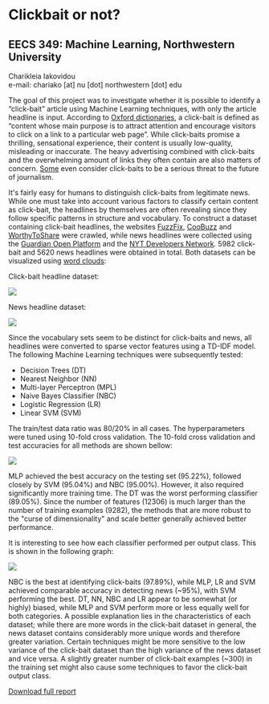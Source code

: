 # Clickbait or not?
## EECS 349: Machine Learning, Northwestern University

Charikleia Iakovidou <br>
e-mail: chariako [at] nu [dot] northwestern [dot] edu

The goal of this project was to investigate whether it is possible to identify a “click-bait” article using Machine Learning techniques, with only the article headline is input. According to [Oxford dictionaries](https://en.oxforddictionaries.com/definition/clickbait), a click-bait is defined as “content whose main purpose is to attract attention and encourage visitors to click on a link to a particular web page”. While click-baits promise a thrilling, sensational experience, their content is usually low-quality, misleading or inaccurate. The heavy advertising combined with click-baits and the overwhelming amount of links they often contain are also matters of concern. [Some](https://www.theguardian.com/media/2016/jul/12/how-technology-disrupted-the-truth) even consider click-baits to be a serious threat to the future of journalism.

It's fairly easy for humans to distinguish click-baits from legitimate news. While one must take into account various factors to classify certain content as click-bait, the headlines by themselves are often revealing since they follow specific patterns in structure and vocabulary. To construct a dataset containing click-bait headlines, the websites [FuzzFix](http://www.fuzzfix.com/), [CooBuzz](http://www.coobuzz.com/) and [WorthyToShare](http://www.worthytoshare.com/) were crawled, while news headlines were collected using the [Guardian Open Platform](http://open-platform.theguardian.com/) and the [NYT Developers Network](https://developer.nytimes.com/). 5982 click-bait and 5620 news headlines were obtained in total. Both datasets can be visualized using [word clouds](https://www.jasondavies.com/wordcloud/):

Click-bait headline dataset:

![](http://i.imgur.com/6UOw4hw.png)

News headline dataset:

![](http://i.imgur.com/pPZoQfO.png)

Since the vocabulary sets seem to be distinct for click-baits and news, all headlines were converted to sparse vector features using a TD-IDF model. The following Machine Learning techniques were subsequently tested:

- Decision Trees (DT)
- Nearest Neighbor (NN)
- Multi-layer Perceptron (MPL)
- Naive Bayes Classifier (NBC)
- Logistic Regression (LR)
- Linear SVM (SVM)

The train/test data ratio was 80/20% in all cases. The hyperparameters were tuned using 10-fold cross validation. The 10-fold cross validation and test accuracies for all methods are shown bellow:

![](http://i.imgur.com/fS7LM8m.png)

MLP achieved the best accuracy on the testing set (95.22%), followed closely by SVM (95.04%) and NBC (95.00%). However, it also required significantly more training time. The DT was the worst performing classifier (89.05%). Since the number of features (12306) is much larger than the number of training examples (9282), the methods that are more robust to the "curse of dimensionality" and scale better generally achieved better performance. 

It is interesting to see how each classifier performed per output class. This is shown in the following graph:

![](http://i.imgur.com/TQDS0hV.png)

NBC is the best at identifying click-baits (97.89%), while MLP, LR and SVM achieved comparable accuracy in detecting news (~95%), with SVM performing the best. DT, NN, NBC and LR appear to be somewhat (or highly) biased, while MLP and SVM perform more or less equally well for both categories. A possible explanation lies in the characteristics of each dataset; while there are more words in the click-bait dataset in general, the news dataset contains considerably more unique words and therefore greater variation. Certain techniques might be more sensitive to the low variance of the click-bait dataset than the high variance of the news dataset and vice versa. A slightly greater number of click-bait examples (~300) in the training set might also cause some techniques to favor the click-bait output class.

[Download full report](https://northwestern.box.com/s/p88t74q4awrmk4mitfhzl7qst8rfh2qn)

